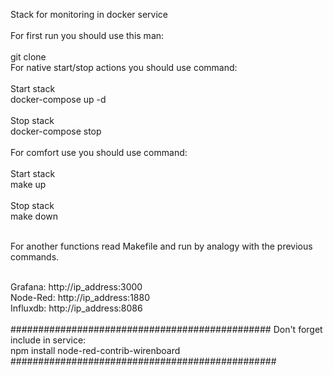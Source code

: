 Stack for monitoring in docker service <br>
<br>
For first run you should use this man: <br>
<br>
git clone <br>
For native start/stop actions you should use command: <br>
<br>
Start stack <br>
docker-compose up -d  <br><br>
Stop stack<br>
docker-compose stop <br>
<br>
For comfort use you should use command: <br> <br>
Start stack <br>
make up <br><br>
Stop stack <br>
make down <br><br>

For another functions read Makefile and run by analogy with the previous commands.<br><br>

Grafana: http://ip_address:3000<br>
Node-Red: http://ip_address:1880<br>
Influxdb: http://ip_address:8086<br>
<br>
###############################################
Don't forget include in service: <br>
npm install node-red-contrib-wirenboard <br>
################################################